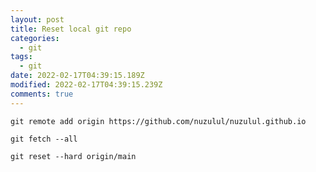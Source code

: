 ```yaml
---
layout: post
title: Reset local git repo
categories:
  - git
tags:
  - git
date: 2022-02-17T04:39:15.189Z
modified: 2022-02-17T04:39:15.239Z
comments: true
---
```

`git remote add origin https://github.com/nuzulul/nuzulul.github.io`

`git fetch --all`

`git reset --hard origin/main`
